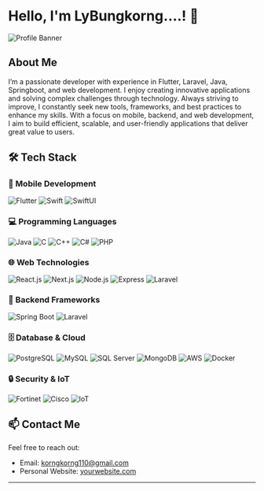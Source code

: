 # Hello, I'm LyBungkorng....! 👋

![Profile Banner](https://user-images.githubusercontent.com/74038190/212749171-b84692a8-2b04-4e3b-93ca-ac14705da224.gif)

## About Me

I’m a passionate developer with experience in Flutter, Laravel, Java, Springboot, and web development. I enjoy creating innovative applications and solving complex challenges through technology. Always striving to improve, I constantly seek new tools, frameworks, and best practices to enhance my skills. With a focus on mobile, backend, and web development, I aim to build efficient, scalable, and user-friendly applications that deliver great value to users.

## 🛠️ Tech Stack

### 📱 Mobile Development

![Flutter](https://img.shields.io/badge/Flutter-02569B?style=flat&logo=flutter&logoColor=white)
![Swift](https://img.shields.io/badge/Swift-F05138?style=flat&logo=swift&logoColor=white)
![SwiftUI](https://img.shields.io/badge/SwiftUI-000000?style=flat&logo=swift&logoColor=white)

### 💻 Programming Languages

![Java](https://img.shields.io/badge/Java-007396?style=flat&logo=java&logoColor=white)
![C](https://img.shields.io/badge/C-A8B9CC?style=flat&logo=c&logoColor=white)
![C++](https://img.shields.io/badge/C%2B%2B-00599C?style=flat&logo=cplusplus&logoColor=white)
![C#](https://img.shields.io/badge/C%23-239120?style=flat&logo=c-sharp&logoColor=white)
![PHP](https://img.shields.io/badge/PHP-777BB4?style=flat&logo=php&logoColor=white)

### 🌐 Web Technologies

![React.js](https://img.shields.io/badge/React.js-61DAFB?style=flat&logo=react&logoColor=black)
![Next.js](https://img.shields.io/badge/Next.js-000000?style=flat&logo=next.js&logoColor=white)
![Node.js](https://img.shields.io/badge/Node.js-339933?style=flat&logo=node.js&logoColor=white)
![Express](https://img.shields.io/badge/Express-000000?style=flat&logo=express&logoColor=white)
![Laravel](https://img.shields.io/badge/Laravel-FF2D20?style=flat&logo=laravel&logoColor=white)

### 🔧 Backend Frameworks

![Spring Boot](https://img.shields.io/badge/Spring%20Boot-6DB33F?style=flat&logo=spring-boot&logoColor=white)
![Laravel](https://img.shields.io/badge/Laravel-FF2D20?style=flat&logo=laravel&logoColor=white)

### 🗄️ Database & Cloud

![PostgreSQL](https://img.shields.io/badge/PostgreSQL-336791?style=flat&logo=postgresql&logoColor=white)
![MySQL](https://img.shields.io/badge/MySQL-4479A1?style=flat&logo=mysql&logoColor=white)
![SQL Server](https://img.shields.io/badge/SQL%20Server-CC2927?style=flat&logo=microsoft-sql-server&logoColor=white)
![MongoDB](https://img.shields.io/badge/MongoDB-47A248?style=flat&logo=mongodb&logoColor=white)
![AWS](https://img.shields.io/badge/AWS-232F3E?style=flat&logo=amazon-aws&logoColor=white)
![Docker](https://img.shields.io/badge/Docker-2496ED?style=flat&logo=docker&logoColor=white)

### 🔒 Security & IoT

![Fortinet](https://img.shields.io/badge/Fortinet-EE3124?style=flat&logo=fortinet&logoColor=white)
![Cisco](https://img.shields.io/badge/Cisco-1BA0D7?style=flat&logo=cisco&logoColor=white)
![IoT](https://img.shields.io/badge/IoT-FF6F00?style=flat&logo=internet-of-things&logoColor=white)

<!-- ## 📈 GitHub Stats

<p align="center">
  <img src="https://github-readme-stats.vercel.app/api?username=korngCyber&show_icons=true&theme=default" width="30%" height="200" />
  <img src="https://github-readme-stats.vercel.app/api/top-langs/?username=korngCyber&layout=compact&theme=default" width="30%" height="200" />
</p> -->

## 📫 Contact Me

Feel free to reach out:

- Email: [korngkorng110@gmail.com](mailto:your-email@example.com)
- Personal Website: [yourwebsite.com](https://yourwebsite.com)

---
